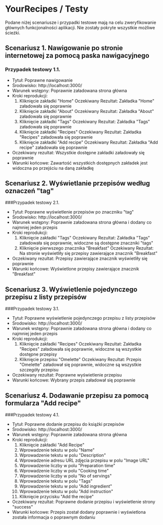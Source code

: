 # YourRecipes / Testy
Podane niżej scenariusze i przypadki testowe mają na celu zweryfikowanie głównych funkcjonalności aplikacji. Nie zostały pokryte wszystkie możliwe ścieżki. 

## Scenariusz 1. Nawigowanie po stronie internetowej za pomocą paska nawigacyjnego

### Przypadek testowy 1.1. 
* Tytuł: Poprawne nawigowanie 
* Środowisko: http://localhost:3000/
* Warunek wstępny: Poprawnie załadowana strona główna
* Kroki reprodukcji:
	1. Kliknięcie zakładki "Home"
	Oczekiwany Rezultat: Zakładka "Home" załadowała się poprawnie
	2. Kliknięcie zakładki "About"
	Oczekiwany Rezultat: Zakładka "About" załadowała się poprawnie
	3. Kliknięcie zakładki "Tags"
	Oczekiwany Rezultat: Zakładka "Tags" załadowała się poprawnie
	4. Kliknięcie zakładki "Recipes"
	Oczekiwany Rezultat: Zakładka "Recipes" załadowała się poprawnie
	5. Kliknięcie zakładki "Add recipe"
	Oczekiwany Rezultat: Zakładka "Add recipe" załadowała się poprawnie
* Oczekiwany rezultat: Wszystkie dostępne zakładki załadowały się poprawnie
* Warunki końcowe: Zawartość wszystkich dostępnych zakładek jest widoczna po przejściu na daną zakładkę


## Scenariusz 2. Wyświetlanie przepisów według oznaczeń "tag"

###Przypadek testowy 2.1.
* Tytuł: Poprawne wyświetlenie przepisów po znaczniku "tag"
* Środowisko: http://localhost:3000/
* Warunek wstępny: Poprawnie załadowana strona główna i dodany co najmniej jeden przepis
* Kroki reprodukcji: 
	1. Kliknięcie zakładki "Tags"
	Oczekiwany Rezultat: Zakładka "Tags" załadowała się poprawnie, widoczne są dostępne znaczniki "tags"
	2. Kliknięcie pierwszego znacznika "Breakfast"
	Oczekiwany Rezultat: Na stronie wyświetliły się przepisy zawierające znacznik "Breakfast"
* Oczekiwany rezultat: Przepisy zawierające znacznik wyświetliły się poprawnie
* Warunki końcowe: Wyświetlone przepisy zawierające znacznik "Breakfast"


## Scenariusz 3. Wyświetlenie pojedynczego przepisu z listy przepisów

###Przypadek testowy 3.1.
* Tytuł: Poprawne wyświetlenie pojedynczego przepisu z listy przepisów
* Środowisko: http://localhost:3000/
* Warunek wstępny: Poprawnie załadowana strona główna i dodany co najmniej jeden przepis
* Kroki reprodukcji: 
	1. Kliknięcie zakładki "Recipes"
	Oczekiwany Rezultat: Zakładka "Recipes" załadowała się poprawnie, widoczne są wszystkie dostępne przepisy
	2. Kliknięcie przepisu "Omelette"
	Oczekiwany Rezultat: Przepis "Omelette" załadował się poprawnie, widoczne są wszystkie szczegóły przepisu
* Oczekiwany rezultat: Poprawne wyświetlenie przepisu
* Warunki końcowe: Wybrany przepis załadował się poprawnie


## Scenariusz 4. Dodawanie przepisu za pomocą formularza "Add recipe"

###Przypadek testowy 4.1.
* Tytuł: Poprawne dodanie przepisu do książki przepisów
* Środowisko: http://localhost:3000/
* Warunek wstępny: Poprawnie załadowana strona główna
* Kroki reprodukcji: 
	1. Kliknięcie zakładki "Add Recipe" 
	2. Wprowadzenie tekstu w polu "Name"
	3. Wprowadzenie tekstu  w polu "Description"
	4. Wprowadzenie adresu URL zdjęcia przepisu w polu "Image URL"
	5. Wprowadzenie liczby w polu "Preparation time"
 	6. Wprowadzenie liczby w polu "Cooking time"
	7. Wprowadzenie liczby w polu "No of servings"
	8. Wprowadzenie tekstu w polu "Tags"
	9. Wprowadzenie tekstu w polu "Add ingredient"
	10. Wprowadzenie tekstu w polu "Add instruction"
	11. Kliknięcie przycisku "Add the recipe"
* Oczekiwany rezultat: Poprawne dodanie przepisu i wyświetlenie strony "success"
* Warunki końcowe: Przepis został dodany poprawnie i wyświetlona została informacja o poprawnym dodaniu

